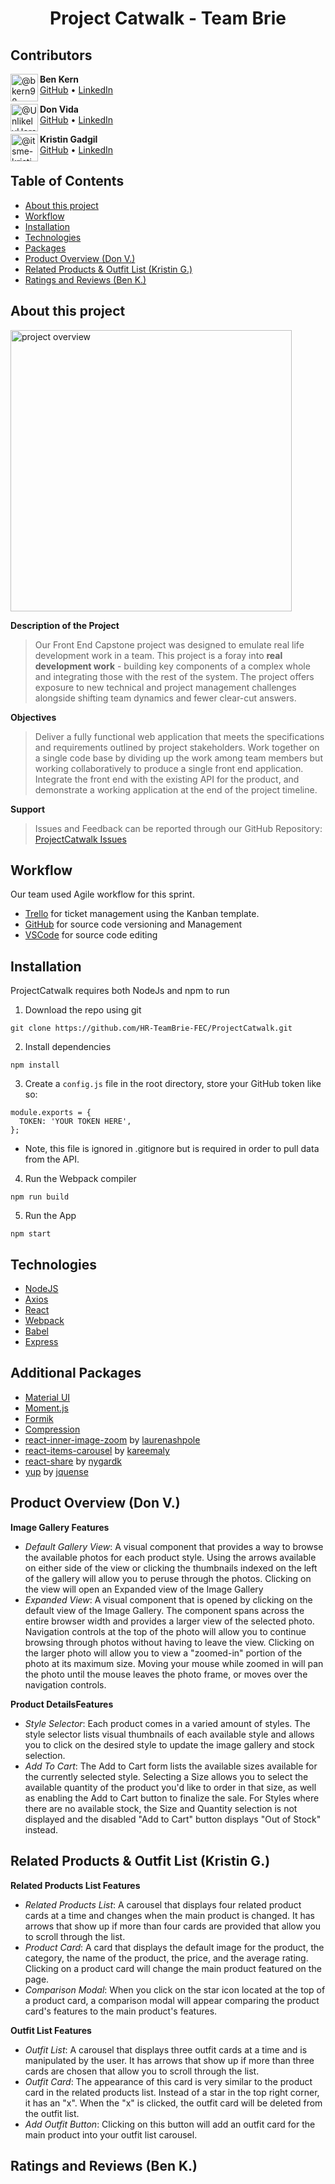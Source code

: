 <h1 align="center">Project Catwalk - Team Brie</h2>

## Contributors

<img align="left" class="avatar avatar-user" src="https://avatars.githubusercontent.com/u/69761087?s=88&amp;v=4" width="44" height="44" alt="@bkern98">

**Ben Kern**<br>
[GitHub](https://github.com/bkern98) • [LinkedIn](https://www.linkedin.com/in/benjamin-kern-4a7371184/)

<img align="left" class="avatar avatar-user" src="https://avatars.githubusercontent.com/u/23545273?s=88&amp;v=4" width="44" height="44" alt="@UnlikelyHero">

**Don Vida**<br>
[GitHub](https://github.com/UnlikelyHero) • [LinkedIn](https://www.linkedin.com/in/donald-vida/)

<img align="left" class="avatar avatar-user" src="https://avatars.githubusercontent.com/u/84642987?s=88&amp;v=4" width="44" height="44" alt="@itsme-kristin">

**Kristin Gadgil**<br>
[GitHub](https://github.com/itsme-kristin) • [LinkedIn](https://www.linkedin.com/in/kristingadgil/)

## Table of Contents
 - [About this project](#about)
 - [Workflow](#workflow)
 - [Installation](#install)
 - [Technologies](#technologies)
 - [Packages](#packages)
 - [Product Overview (Don V.)](#overview)
 - [Related Products & Outfit List (Kristin G.)](#products)
 - [Ratings and Reviews (Ben K.)](#reviews)

## About this project<a name="about"></a>

<img src="./client/data/gifs/ProjectOverviewFinal.gif" alt="project overview" width="450"/>

**Description of the Project**

>Our Front End Capstone project was designed to emulate real life development work in a team. This project is a foray into **real development work** - building key components of a complex whole and integrating those with the rest of the system. The project offers exposure to new technical and project management challenges alongside shifting team dynamics and fewer clear-cut answers.


**Objectives**

>Deliver a fully functional web application that meets the specifications and requirements outlined by project stakeholders. Work together on a single code base by dividing up the work among team members but working collaboratively to produce a single front end application. Integrate the front end with the existing API for the product, and demonstrate a working application at the end of the project timeline.

**Support**

>Issues and Feedback can be reported through our GitHub Repository: [ProjectCatwalk Issues](https://github.com/HR-TeamBrie-FEC/ProjectCatwalk/issues)

## Workflow <a name="workflow"></a>
Our team used Agile workflow for this sprint.
- [Trello](https://trello.com/b/8S1rf86v) for ticket management using the Kanban template.
- [GitHub](https://github.com/HR-TeamBrie-FEC/ProjectCatwalk) for source code versioning and Management
- [VSCode](https://code.visualstudio.com/) for source code editing

## Installation <a name="install"></a>

ProjectCatwalk requires both NodeJs and npm to run

1. Download the repo using git
```
git clone https://github.com/HR-TeamBrie-FEC/ProjectCatwalk.git
```
2. Install dependencies
```
npm install
```
3. Create a `config.js` file in the root directory, store your GitHub token like so:
```
module.exports = {
  TOKEN: 'YOUR TOKEN HERE',
};
```
* Note, this file is ignored in .gitignore but is required in order to pull data from the API.

4. Run the Webpack compiler
```
npm run build
```

5. Run the App
```
npm start
```

## Technologies <a name="technologies"></a>
- [NodeJS](https://nodejs.org/en/)
- [Axios](https://www.npmjs.com/package/axios)
- [React](https://reactjs.org/)
- [Webpack](https://webpack.js.org/)
- [Babel](https://babeljs.io/)
- [Express ](https://expressjs.com/)

## Additional Packages <a name="packages"></a>
- [Material UI](https://mui.com/)
- [Moment.js](https://momentjs.com/docs/)
- [Formik](https://www.npmjs.com/package/formik)
- [Compression](https://www.npmjs.com/package/compression)
- [react-inner-image-zoom](https://www.npmjs.com/package/react-inner-image-zoom) by [laurenashpole](https://github.com/laurenashpole/react-inner-image-zoom)
- [react-items-carousel](https://www.npmjs.com/package/react-items-carousel) by [kareemaly](https://github.com/kareemaly/react-items-carousel)
- [react-share](https://www.npmjs.com/package/react-share) by [nygardk](https://github.com/nygardk/react-share)
- [yup](https://www.npmjs.com/package/yup) by [jquense](https://github.com/jquense/yup)

## Product Overview (Don V.) <a name="overview"></a>

**Image Gallery Features**
* *Default Gallery View*: A visual component that provides a way to browse the available photos for each product style. Using the arrows available on either side of the view or clicking the thumbnails indexed on the left of the gallery will allow you to peruse through the photos. Clicking on the view will open an Expanded view of the Image Gallery
* *Expanded View*: A visual component that is opened by clicking on the default view of the Image Gallery. The component spans across the entire browser width and provides a larger view of the selected photo. Navigation controls at the top of the photo will allow you to continue browsing through photos without having to leave the view. Clicking on the larger photo will allow you to view a "zoomed-in" portion of the photo at its maximum size. Moving your mouse while zoomed in will pan the photo until the mouse leaves the photo frame, or moves over the navigation controls.

**Product DetailsFeatures**
* *Style Selector*: Each product comes in a varied amount of styles. The style selector lists visual thumbnails of each available style and allows you to click on the desired style to update the image gallery and stock selection.
* *Add To Cart*: The Add to Cart form lists the available sizes available for the currently selected style. Selecting a Size allows you to select the available quantity of the product you'd like to order in that size, as well as enabling the Add to Cart button to finalize the sale. For Styles where there are no available stock, the Size and Quantity selection is not displayed and the disabled "Add to Cart" button displays "Out of Stock" instead.

## Related Products & Outfit List (Kristin G.) <a name="products"></a>
**Related Products List Features**
* *Related Products List*: A carousel that displays four related product cards at a time and changes when the main product is changed. It has arrows that show up if more than four cards are provided that allow you to scroll through the list.
* *Product Card*: A card that displays the default image for the product, the category, the name of the product, the price, and the average rating. Clicking on a product card will change the main product featured on the page.
* *Comparison Modal*: When you click on the star icon located at the top of a product card, a comparison modal will appear comparing the product card's features to the main product's features.

**Outfit List Features**
* *Outfit List*: A carousel that displays three outfit cards at a time and is manipulated by the user. It has arrows that show up if more than three cards are chosen that allow you to scroll through the list.
* *Outfit Card*: The appearance of this card is very similar to the product card in the related products list. Instead of a star in the top right corner, it has an "x". When the "x" is clicked, the outfit card will be deleted from the outfit list.
* *Add Outfit Button*: Clicking on this button will add an outfit card for the main product into your outfit list carousel.

## Ratings and Reviews (Ben K.) <a name="reviews"></a>

